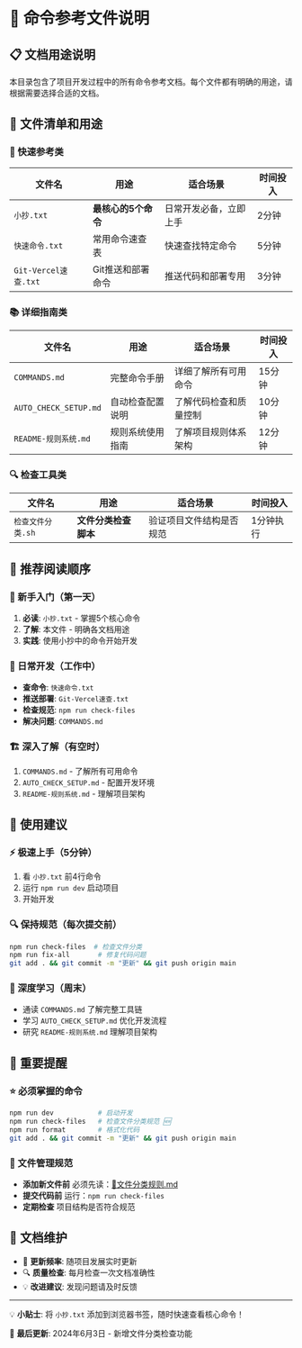 # 📖 命令参考文件说明

## 📋 文档用途说明

本目录包含了项目开发过程中的所有命令参考文档。每个文件都有明确的用途，请根据需要选择合适的文档。

## 📂 文件清单和用途

### 🚀 快速参考类

| 文件名               | 用途                | 适合场景               | 时间投入 |
| -------------------- | ------------------- | ---------------------- | -------- |
| `小抄.txt`           | **最核心的5个命令** | 日常开发必备，立即上手 | 2分钟    |
| `快速命令.txt`       | 常用命令速查表      | 快速查找特定命令       | 5分钟    |
| `Git-Vercel速查.txt` | Git推送和部署命令   | 推送代码和部署专用     | 3分钟    |

### 📚 详细指南类

| 文件名                | 用途             | 适合场景               | 时间投入 |
| --------------------- | ---------------- | ---------------------- | -------- |
| `COMMANDS.md`         | 完整命令手册     | 详细了解所有可用命令   | 15分钟   |
| `AUTO_CHECK_SETUP.md` | 自动检查配置说明 | 了解代码检查和质量控制 | 10分钟   |
| `README-规则系统.md`  | 规则系统使用指南 | 了解项目规则体系架构   | 12分钟   |

### 🔍 检查工具类

| 文件名            | 用途                 | 适合场景                 | 时间投入  |
| ----------------- | -------------------- | ------------------------ | --------- |
| `检查文件分类.sh` | **文件分类检查脚本** | 验证项目文件结构是否规范 | 1分钟执行 |

## 🎯 推荐阅读顺序

### 👶 新手入门（第一天）

1. **必读**: `小抄.txt` - 掌握5个核心命令
2. **了解**: 本文件 - 明确各文档用途
3. **实践**: 使用小抄中的命令开始开发

### 🔨 日常开发（工作中）

- **查命令**: `快速命令.txt`
- **推送部署**: `Git-Vercel速查.txt`
- **检查规范**: `npm run check-files`
- **解决问题**: `COMMANDS.md`

### 🏗️ 深入了解（有空时）

1. `COMMANDS.md` - 了解所有可用命令
2. `AUTO_CHECK_SETUP.md` - 配置开发环境
3. `README-规则系统.md` - 理解项目架构

## 📱 使用建议

### ⚡ 极速上手（5分钟）

1. 看 `小抄.txt` 前4行命令
2. 运行 `npm run dev` 启动项目
3. 开始开发

### 🔍 保持规范（每次提交前）

```bash
npm run check-files  # 检查文件分类
npm run fix-all       # 修复代码问题
git add . && git commit -m "更新" && git push origin main
```

### 📖 深度学习（周末）

- 通读 `COMMANDS.md` 了解完整工具链
- 学习 `AUTO_CHECK_SETUP.md` 优化开发流程
- 研究 `README-规则系统.md` 理解项目架构

## 🚨 重要提醒

### ⭐ 必须掌握的命令

```bash
npm run dev           # 启动开发
npm run check-files   # 检查文件分类规范 🆕
npm run format        # 格式化代码
git add . && git commit -m "更新" && git push origin main
```

### 📏 文件管理规范

- **添加新文件前** 必须先读：[📏文件分类规则.md](../rules/📏文件分类规则.md)
- **提交代码前** 运行：`npm run check-files`
- **定期检查** 项目结构是否符合规范

## 🔄 文档维护

- 📅 **更新频率**: 随项目发展实时更新
- 🔍 **质量检查**: 每月检查一次文档准确性
- 💡 **改进建议**: 发现问题请及时反馈

---

💡 **小贴士**: 将 `小抄.txt` 添加到浏览器书签，随时快速查看核心命令！

📝 **最后更新**: 2024年6月3日 - 新增文件分类检查功能

